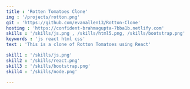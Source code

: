 ```yaml
---
title : 'Rotten Tomatoes Clone'
img : '/projects/rotton.png'
git : 'https://github.com/evanallen13/Rotton-Clone'
hosting : 'https://confident-brahmagupta-7bba1b.netlify.com'
skills : '/skills/js.png , /skills/html5.png, /skills/bootstrap.png'
keywords : 'js react html css'
text : 'This is a clone of Rotton Tomatoes using React'

skill1 : '/skills/js.png'
skill2 : '/skills/react.png'
skill3 : '/skills/bootstrap.png'
skill4 : '/skills/node.png'

---
```


